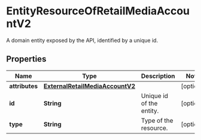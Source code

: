 

# EntityResourceOfRetailMediaAccountV2

A domain entity exposed by the API, identified by a unique id.

## Properties

| Name | Type | Description | Notes |
|------------ | ------------- | ------------- | -------------|
|**attributes** | [**ExternalRetailMediaAccountV2**](ExternalRetailMediaAccountV2.md) |  |  [optional] |
|**id** | **String** | Unique id of the entity. |  [optional] |
|**type** | **String** | Type of the resource. |  [optional] |



